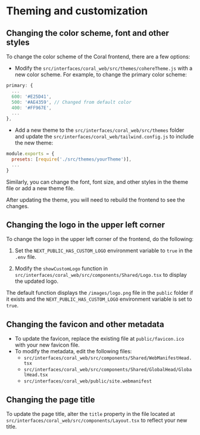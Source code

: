 # Theming and customization

## Changing the color scheme, font and other styles

To change the color scheme of the Coral frontend, there are a few options:

- Modify the `src/interfaces/coral_web/src/themes/cohereTheme.js` with a new color scheme. For example, to change the primary color scheme:

```js
primary: {
  ...
  600: '#E25D41',
  500: '#AE4359', // Changed from default color
  400: '#FF967E',
  ...
},
```

- Add a new theme to the `src/interfaces/coral_web/src/themes` folder and update the `src/interfaces/coral_web/tailwind.config.js` to include the new theme:

```js
module.exports = {
  presets: [require('./src/themes/yourTheme')],
  ...
}
```

Similarly, you can change the font, font size, and other styles in the theme file or add a new theme file.

After updating the theme, you will need to rebuild the frontend to see the changes.

## Changing the logo in the upper left corner

To change the logo in the upper left corner of the frontend, do the following:

1. Set the `NEXT_PUBLIC_HAS_CUSTOM_LOGO` environment variable to `true` in the `.env` file.

2. Modify the `showCustomLogo` function in `src/interfaces/coral_web/src/components/Shared/Logo.tsx` to display the updated logo.

The default function displays the `/images/logo.png` file in the `public` folder if it exists and the `NEXT_PUBLIC_HAS_CUSTOM_LOGO` environment variable is set to `true`.

## Changing the favicon and other metadata

- To update the favicon, replace the existing file at `public/favicon.ico` with your new favicon file.
- To modify the metadata, edit the following files:
  - `src/interfaces/coral_web/src/components/Shared/WebManifestHead.tsx`
  - `src/interfaces/coral_web/src/components/Shared/GlobalHead/GlobalHead.tsx`
  - `src/interfaces/coral_web/public/site.webmanifest`

## Changing the page title

To update the page title, alter the `title` property in the file located at `src/interfaces/coral_web/src/components/Layout.tsx` to reflect your new title.
